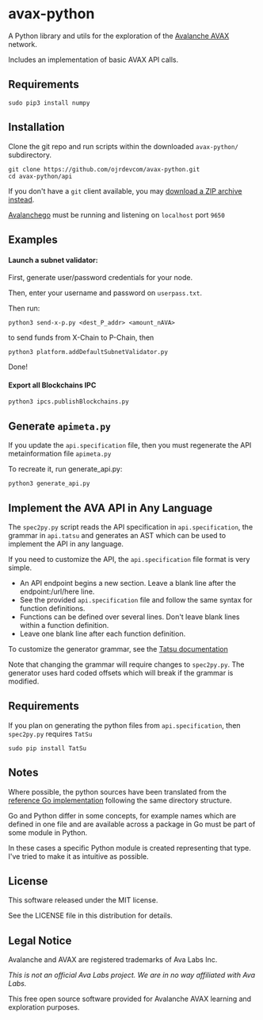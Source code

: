# avax-python

A Python library and utils for the exploration of the [Avalanche AVAX](https://crypto.bi/category/avax/) network.

Includes an implementation of basic AVAX API calls.

## Requirements

    sudo pip3 install numpy



## Installation

Clone the git repo and run scripts within the downloaded `avax-python/` subdirectory.


    git clone https://github.com/ojrdevcom/avax-python.git
    cd avax-python/api

If you don't have a `git` client available, you may [download a ZIP archive instead](https://github.com/ojrdevcom/avax-python/archive/master.zip).

[Avalanchego](https://github.com/ava-labs/avalanchego) must be running and listening on `localhost` port `9650`

## Examples

#### Launch a subnet validator:

First, generate user/password credentials for your node. 

Then, enter your username and password on `userpass.txt`.

Then run: 

    python3 send-x-p.py <dest_P_addr> <amount_nAVA> 

to send funds from X-Chain to P-Chain, then

    python3 platform.addDefaultSubnetValidator.py

Done!


#### Export all Blockchains IPC

    python3 ipcs.publishBlockchains.py

## Generate `apimeta.py`

If you update the `api.specification` file, then you must regenerate the API metainformation file `apimeta.py`

To recreate it, run generate_api.py:

```
python3 generate_api.py
```

## Implement the AVA API in Any Language

The `spec2py.py` script reads the API specification in `api.specification`, the grammar in `api.tatsu` and generates an AST which can be
used to implement the API in any language.

If you need to customize the API, the `api.specification` file format is very simple. 

* An API endpoint begins a new section. Leave a blank line after the endpoint:/url/here line.
* See the provided `api.specification` file and follow the same syntax for function definitions.
* Functions can be defined over several lines. Don't leave blank lines within a function definition.
* Leave one blank line after each function definition.

To customize the generator grammar, see the [Tatsu documentation](https://tatsu.readthedocs.io/en/stable/syntax.html) 

Note that changing the grammar will require changes to `spec2py.py`. The generator uses hard coded offsets which will break if the grammar is modified.

## Requirements

If you plan on generating the python files from `api.specification`, then `spec2py.py` requires `TatSu`

    sudo pip install TatSu    


## Notes

Where possible, the python sources have been translated from the [reference Go implementation](https://github.com/ava-labs/avalanchego) following the same directory structure.

Go and Python differ in some concepts, for example names which are defined in one file and are available across a package in Go must be part of some module in Python. 

In these cases a specific Python module is created representing that type. I've tried to make it as intuitive as possible.


## License

This software released under the MIT license.

See the LICENSE file in this distribution for details.

## Legal Notice

Avalanche and AVAX are registered trademarks of Ava Labs Inc.

*This is not an official Ava Labs project. We are in no way affiliated with Ava Labs.*

This free open source software provided for Avalanche AVAX learning and exploration purposes.


